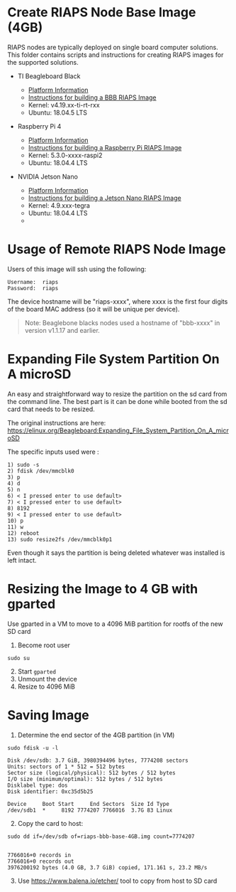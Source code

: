 # Create RIAPS Node Base Image (4GB)

RIAPS nodes are typically deployed on single board computer solutions.  This folder contains scripts and instructions for creating RIAPS images for the supported solutions.

* TI Beagleboard Black
  - [Platform Information](http://beagleboard.org/black)
  - [Instructions for building a BBB RIAPS Image](README_BBB.md)
  - Kernel: v4.19.xx-ti-rt-rxx
  - Ubuntu: 18.04.5 LTS

* Raspberry Pi 4
  - [Platform Information](https://www.raspberrypi.org/products/raspberry-pi-4-model-b/)
  - [Instructions for building a Raspberry Pi RIAPS Image](README_RPI.md)
  - Kernel: 5.3.0-xxxx-raspi2
  - Ubuntu: 18.04.4 LTS

* NVIDIA Jetson Nano
  - [Platform Information](https://developer.nvidia.com/embedded/learn/get-started-jetson-nano-devkit)
  - [Instructions for building a Jetson Nano RIAPS Image](README_NANO.md)
  - Kernel: 4.9.xxx-tegra
  - Ubuntu: 18.04.4 LTS
  -
# Usage of Remote RIAPS Node Image

Users of this image will ssh using the following:

```
Username:  riaps
Password:  riaps
```

The device hostname will be "riaps-xxxx", where xxxx is the first four digits of the board MAC address (so it will be unique per device).

>Note: Beaglebone blacks nodes used a hostname of "bbb-xxxx" in version v1.1.17 and earlier.


# Expanding File System Partition On A microSD

An easy and straightforward way to resize the partition on the sd card from the command line. The best part is it can be done while booted from the sd card that needs to be resized.

The original instructions are here:
https://elinux.org/Beagleboard:Expanding_File_System_Partition_On_A_microSD

The specific inputs used were :

    1) sudo -s
    2) fdisk /dev/mmcblk0
    3) p
    4) d
    5) n
    6) < I pressed enter to use default>
    7) < I pressed enter to use default>
    8) 8192
    9) < I pressed enter to use default>
    10) p
    11) w
    12) reboot
    13) sudo resize2fs /dev/mmcblk0p1

Even though it says the partition is being deleted whatever was installed is left intact.


# Resizing the Image to 4 GB with gparted
Use gparted in a VM to move to a 4096 MiB partition for rootfs of the new SD card
1) Become root user

```
sudo su
```

2) Start ```gparted```
3) Unmount the device
4) Resize to 4096 MiB


# Saving Image

1) Determine the end sector of the 4GB partition (in VM)

```
sudo fdisk -u -l

Disk /dev/sdb: 3.7 GiB, 3980394496 bytes, 7774208 sectors
Units: sectors of 1 * 512 = 512 bytes
Sector size (logical/physical): 512 bytes / 512 bytes
I/O size (minimum/optimal): 512 bytes / 512 bytes
Disklabel type: dos
Disk identifier: 0xc35d5b25

Device     Boot Start     End Sectors  Size Id Type
/dev/sdb1  *     8192 7774207 7766016  3.7G 83 Linux
```

2) Copy the card to host:

```  
sudo dd if=/dev/sdb of=riaps-bbb-base-4GB.img count=7774207  


7766016+0 records in
7766016+0 records out
3976200192 bytes (4.0 GB, 3.7 GiB) copied, 171.161 s, 23.2 MB/s
```

3) Use https://www.balena.io/etcher/ tool to copy from host to SD card
